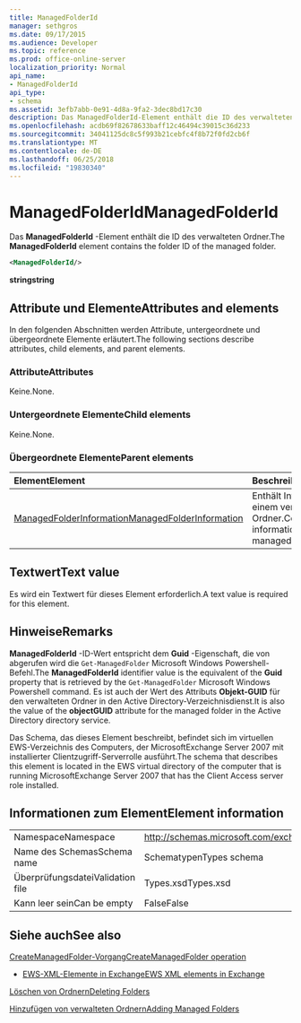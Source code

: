 ```yaml
---
title: ManagedFolderId
manager: sethgros
ms.date: 09/17/2015
ms.audience: Developer
ms.topic: reference
ms.prod: office-online-server
localization_priority: Normal
api_name:
- ManagedFolderId
api_type:
- schema
ms.assetid: 3efb7abb-0e91-4d8a-9fa2-3dec8bd17c30
description: Das ManagedFolderId-Element enthält die ID des verwalteten Ordner.
ms.openlocfilehash: acdb69f82678633baff12c46494c39015c36d233
ms.sourcegitcommit: 34041125dc8c5f993b21cebfc4f8b72f0fd2cb6f
ms.translationtype: MT
ms.contentlocale: de-DE
ms.lasthandoff: 06/25/2018
ms.locfileid: "19830340"
---
```

# <a name="managedfolderid"></a><span data-ttu-id="2b214-103">ManagedFolderId</span><span class="sxs-lookup"><span data-stu-id="2b214-103">ManagedFolderId</span></span>

<span data-ttu-id="2b214-104">Das **ManagedFolderId** -Element enthält die ID des verwalteten Ordner.</span><span class="sxs-lookup"><span data-stu-id="2b214-104">The **ManagedFolderId** element contains the folder ID of the managed folder.</span></span> 
  
```xml
<ManagedFolderId/>
```

 <span data-ttu-id="2b214-105">**string**</span><span class="sxs-lookup"><span data-stu-id="2b214-105">**string**</span></span>
## <a name="attributes-and-elements"></a><span data-ttu-id="2b214-106">Attribute und Elemente</span><span class="sxs-lookup"><span data-stu-id="2b214-106">Attributes and elements</span></span>

<span data-ttu-id="2b214-107">In den folgenden Abschnitten werden Attribute, untergeordnete und übergeordnete Elemente erläutert.</span><span class="sxs-lookup"><span data-stu-id="2b214-107">The following sections describe attributes, child elements, and parent elements.</span></span>
  
### <a name="attributes"></a><span data-ttu-id="2b214-108">Attribute</span><span class="sxs-lookup"><span data-stu-id="2b214-108">Attributes</span></span>

<span data-ttu-id="2b214-109">Keine.</span><span class="sxs-lookup"><span data-stu-id="2b214-109">None.</span></span>
  
### <a name="child-elements"></a><span data-ttu-id="2b214-110">Untergeordnete Elemente</span><span class="sxs-lookup"><span data-stu-id="2b214-110">Child elements</span></span>

<span data-ttu-id="2b214-111">Keine.</span><span class="sxs-lookup"><span data-stu-id="2b214-111">None.</span></span>
  
### <a name="parent-elements"></a><span data-ttu-id="2b214-112">Übergeordnete Elemente</span><span class="sxs-lookup"><span data-stu-id="2b214-112">Parent elements</span></span>

|<span data-ttu-id="2b214-113">**Element**</span><span class="sxs-lookup"><span data-stu-id="2b214-113">**Element**</span></span>|<span data-ttu-id="2b214-114">**Beschreibung**</span><span class="sxs-lookup"><span data-stu-id="2b214-114">**Description**</span></span>|
|:-----|:-----|
|[<span data-ttu-id="2b214-115">ManagedFolderInformation</span><span class="sxs-lookup"><span data-stu-id="2b214-115">ManagedFolderInformation</span></span>](managedfolderinformation.md) <br/> |<span data-ttu-id="2b214-116">Enthält Informationen zu einem verwalteten Ordner.</span><span class="sxs-lookup"><span data-stu-id="2b214-116">Contains information about a managed folder.</span></span>  <br/> |
   
## <a name="text-value"></a><span data-ttu-id="2b214-117">Textwert</span><span class="sxs-lookup"><span data-stu-id="2b214-117">Text value</span></span>

<span data-ttu-id="2b214-118">Es wird ein Textwert für dieses Element erforderlich.</span><span class="sxs-lookup"><span data-stu-id="2b214-118">A text value is required for this element.</span></span>
  
## <a name="remarks"></a><span data-ttu-id="2b214-119">Hinweise</span><span class="sxs-lookup"><span data-stu-id="2b214-119">Remarks</span></span>

<span data-ttu-id="2b214-120">**ManagedFolderId** -ID-Wert entspricht dem **Guid** -Eigenschaft, die von abgerufen wird die `Get-ManagedFolder` Microsoft Windows Powershell-Befehl.</span><span class="sxs-lookup"><span data-stu-id="2b214-120">The **ManagedFolderId** identifier value is the equivalent of the **Guid** property that is retrieved by the  `Get-ManagedFolder` Microsoft Windows Powershell command.</span></span> <span data-ttu-id="2b214-121">Es ist auch der Wert des Attributs **Objekt-GUID** für den verwalteten Ordner in den Active Directory-Verzeichnisdienst.</span><span class="sxs-lookup"><span data-stu-id="2b214-121">It is also the value of the **objectGUID** attribute for the managed folder in the Active Directory directory service.</span></span> 
  
<span data-ttu-id="2b214-122">Das Schema, das dieses Element beschreibt, befindet sich im virtuellen EWS-Verzeichnis des Computers, der MicrosoftExchange Server 2007 mit installierter Clientzugriff-Serverrolle ausführt.</span><span class="sxs-lookup"><span data-stu-id="2b214-122">The schema that describes this element is located in the EWS virtual directory of the computer that is running MicrosoftExchange Server 2007 that has the Client Access server role installed.</span></span>
  
## <a name="element-information"></a><span data-ttu-id="2b214-123">Informationen zum Element</span><span class="sxs-lookup"><span data-stu-id="2b214-123">Element information</span></span>

|||
|:-----|:-----|
|<span data-ttu-id="2b214-124">Namespace</span><span class="sxs-lookup"><span data-stu-id="2b214-124">Namespace</span></span>  <br/> |http://schemas.microsoft.com/exchange/services/2006/types  <br/> |
|<span data-ttu-id="2b214-125">Name des Schemas</span><span class="sxs-lookup"><span data-stu-id="2b214-125">Schema name</span></span>  <br/> |<span data-ttu-id="2b214-126">Schematypen</span><span class="sxs-lookup"><span data-stu-id="2b214-126">Types schema</span></span>  <br/> |
|<span data-ttu-id="2b214-127">Überprüfungsdatei</span><span class="sxs-lookup"><span data-stu-id="2b214-127">Validation file</span></span>  <br/> |<span data-ttu-id="2b214-128">Types.xsd</span><span class="sxs-lookup"><span data-stu-id="2b214-128">Types.xsd</span></span>  <br/> |
|<span data-ttu-id="2b214-129">Kann leer sein</span><span class="sxs-lookup"><span data-stu-id="2b214-129">Can be empty</span></span>  <br/> |<span data-ttu-id="2b214-130">False</span><span class="sxs-lookup"><span data-stu-id="2b214-130">False</span></span>  <br/> |
   
## <a name="see-also"></a><span data-ttu-id="2b214-131">Siehe auch</span><span class="sxs-lookup"><span data-stu-id="2b214-131">See also</span></span>



[<span data-ttu-id="2b214-132">CreateManagedFolder-Vorgang</span><span class="sxs-lookup"><span data-stu-id="2b214-132">CreateManagedFolder operation</span></span>](createmanagedfolder-operation.md)


- [<span data-ttu-id="2b214-133">EWS-XML-Elemente in Exchange</span><span class="sxs-lookup"><span data-stu-id="2b214-133">EWS XML elements in Exchange</span></span>](ews-xml-elements-in-exchange.md)


[<span data-ttu-id="2b214-134">Löschen von Ordnern</span><span class="sxs-lookup"><span data-stu-id="2b214-134">Deleting Folders</span></span>](http://msdn.microsoft.com/library/1958add5-5071-4239-adb2-40f7a7d74aee%28Office.15%29.aspx)
  
[<span data-ttu-id="2b214-135">Hinzufügen von verwalteten Ordnern</span><span class="sxs-lookup"><span data-stu-id="2b214-135">Adding Managed Folders</span></span>](http://msdn.microsoft.com/library/846658c6-7043-40fb-8439-19f97c2a967f%28Office.15%29.aspx)


